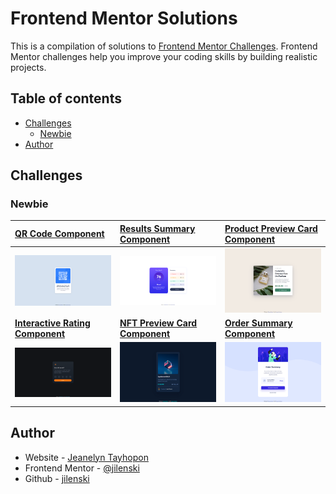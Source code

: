 # Frontend Mentor Solutions

This is a compilation of solutions to [Frontend Mentor Challenges](https://www.frontendmentor.io/challenges). Frontend Mentor challenges help you improve your coding skills by building realistic projects.

## Table of contents

- [Challenges](#challenges)
  - [Newbie](#newbie)
- [Author](#author)

## Challenges

### Newbie

| [QR Code Component](https://github.com/jilenski/frontend-mentor-solutions/tree/main/qr-code-component)                                                         | [Results Summary Component](https://github.com/jilenski/frontend-mentor-solutions/tree/main/results-summary-component)                          | [Product Preview Card Component](https://github.com/jilenski/frontend-mentor-solutions/tree/main/product-preview-card-component)                     |
| :------------------------------------------------------------------------------------------------------------------------------------------------------------- | :---------------------------------------------------------------------------------------------------------------------------------------------- | :--------------------------------------------------------------------------------------------------------------------------------------------------- |
| [![](././qr-code-component/ss-web.jpg)](./qr-code-component/index.html)                                                                                        | [![](././results-summary-component/ss-desktop.png)](./results-summary-component/index.html)                                                     | [![](./product-preview-card-component/ss-desktop.png)](./product-preview-card-component/index.html)                                                  |
| [**Interactive Rating Component**](https://github.com/jilenski/frontend-mentor-solutions/tree/main/interactive-rating-component)                               | [**NFT Preview Card Component**](https://github.com/jilenski/frontend-mentor-solutions/tree/main/nft-preview-card-component)                    | [**Order Summary Component**](https://github.com/jilenski/frontend-mentor-solutions/tree/main/order-summary-component)                               |
| [![](././interactive-rating-component/ss-desktop.png)](https://jilenski.github.io/frontend-mentor-solutions.github.io/interactive-rating-component/index.html) | [![](././nft-preview-card-component/ss-desktop.png)](https://jilenski.github.io/frontend-mentor-solutions.github.io/nft-preview-card-component) | [![](././order-summary-component/ss-desktop.png)](https://jilenski.github.io/frontend-mentor-solutions.github.io/order-summary-component/index.html) |

## Author

- Website - [Jeanelyn Tayhopon](https://jeanelyntayhopon.com/)
- Frontend Mentor - [@jilenski](https://www.frontendmentor.io/profile/jilenski)
- Github - [jilenski](https://github.com/jilenski)
